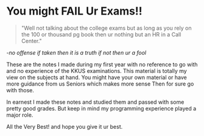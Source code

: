 # You might FAIL Ur Exams!!

>"Well not talking about the college exams but as long as you rely on the 100 or thousand pg book then ur nothing but an HR in a Call Center."

*-no offense if taken then it is a truth if not then ur a fool*

These are the notes I made during my first year with no reference to go with and no experience of the KKUS examinations. This material is totally my view on the subjects at hand. You might have your own material or have more guidance from us Seniors which makes more sense Then for sure go with those.

In earnest I made these notes and studied them and passed with some pretty good grades. But keep in mind my programming experience played a major role.

All the Very Best! and hope you give it ur best.
